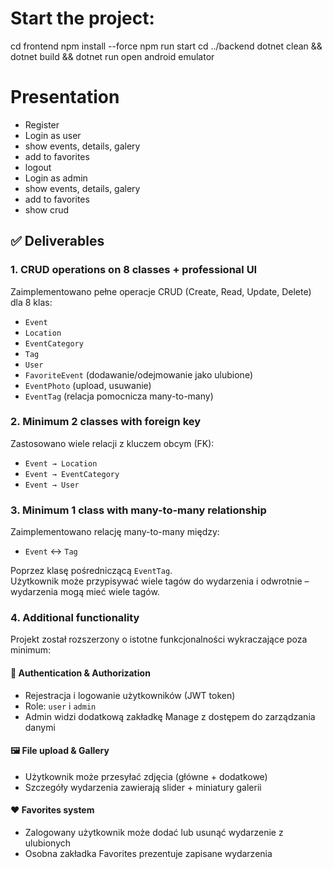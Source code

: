 # Start the project:
cd frontend
npm install --force
npm run start
cd ../backend
dotnet clean && dotnet build && dotnet run
open android emulator

# Presentation
- Register
- Login as user
- show events, details, galery
- add to favorites
- logout
- Login as admin
- show events, details, galery
- add to favorites
- show crud

## ✅ Deliverables

### 1. CRUD operations on 8 classes + professional UI

Zaimplementowano pełne operacje CRUD (Create, Read, Update, Delete) dla 8 klas:

- `Event`
- `Location`
- `EventCategory`
- `Tag`
- `User`
- `FavoriteEvent` (dodawanie/odejmowanie jako ulubione)
- `EventPhoto` (upload, usuwanie)
- `EventTag` (relacja pomocnicza many-to-many)
  
### 2. Minimum 2 classes with foreign key

Zastosowano wiele relacji z kluczem obcym (FK):

- `Event → Location`
- `Event → EventCategory` 
- `Event → User`

### 3. Minimum 1 class with many-to-many relationship

Zaimplementowano relację many-to-many między:

- `Event` ↔️ `Tag`

Poprzez klasę pośredniczącą `EventTag`.  
Użytkownik może przypisywać wiele tagów do wydarzenia i odwrotnie – wydarzenia mogą mieć wiele tagów.

### 4. Additional functionality

Projekt został rozszerzony o istotne funkcjonalności wykraczające poza minimum:

#### 🔐 Authentication & Authorization

- Rejestracja i logowanie użytkowników (JWT token)
- Role: `user` i `admin`
- Admin widzi dodatkową zakładkę Manage z dostępem do zarządzania danymi

#### 🖼️ File upload & Gallery

- Użytkownik może przesyłać zdjęcia (główne + dodatkowe)
- Szczegóły wydarzenia zawierają slider + miniatury galerii

#### ❤️ Favorites system

- Zalogowany użytkownik może dodać lub usunąć wydarzenie z ulubionych
- Osobna zakładka Favorites prezentuje zapisane wydarzenia
